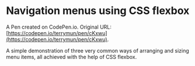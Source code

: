 # Navigation menus using CSS flexbox

A Pen created on CodePen.io. Original URL: [https://codepen.io/terrymun/pen/cKxwu](https://codepen.io/terrymun/pen/cKxwu).

A simple demonstration of three very common ways of arranging and sizing menu items, all achieved with the help of CSS flexbox.
